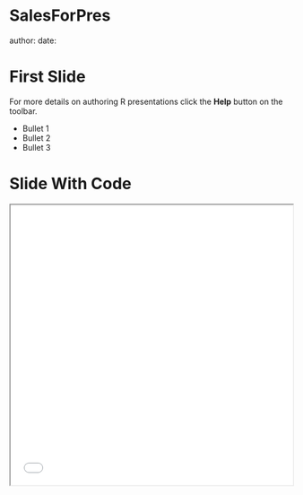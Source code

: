 SalesForPres
========================================================
author: 
date: 

First Slide
========================================================

For more details on authoring R presentations click the
**Help** button on the toolbar.

- Bullet 1
- Bullet 2
- Bullet 3

Slide With Code
========================================================

<!--html_preserve--><iframe src="app7f0fc8e149216a2d27ab31e88c1d3e2b/?w=&amp;__subapp__=1" width="100%" height="500" class="shiny-frame"></iframe><!--/html_preserve-->
